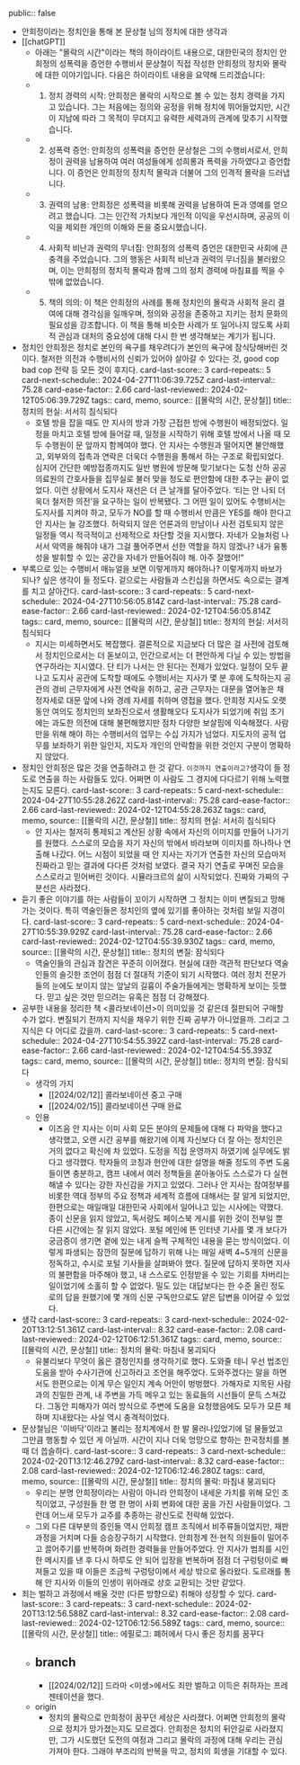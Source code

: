 public:: false

- 안희정이라는 정치인을 통해 본 문상철 님의 정치에 대한 생각과
- [[chatGPT]]
	- 아래는 "몰락의 시간"이라는 책의 하이라이트 내용으로, 대한민국의 정치인 안희정의 성폭력을 증언한 수행비서 문상철이 직접 작성한 안희정의 정치와 몰락에 대한 이야기입니다. 다음은 하이라이트 내용을 요약해 드리겠습니다:
	- 1. 정치 경력의 시작: 안희정은 몰락의 시작으로 볼 수 있는 정치 경력을 가지고 있습니다. 그는 처음에는 정의와 공정을 위해 정치에 뛰어들었지만, 시간이 지남에 따라 그 목적이 무뎌지고 유력한 세력과의 관계에 맞추기 시작했습니다.
	- 2. 성폭력 증언: 안희정의 성폭력을 증언한 문상철은 그의 수행비서로서, 안희정이 권력을 남용하여 여러 여성들에게 성희롱과 폭력을 가하였다고 증언합니다. 이 증언은 안희정의 정치적 몰락과 더불어 그의 인격적 몰락을 드러냅니다.
	- 3. 권력의 남용: 안희정은 성폭력을 비롯해 권력을 남용하여 돈과 영예를 얻으려고 했습니다. 그는 인간적 가치보다 개인적 이익을 우선시하며, 공공의 이익을 제외한 개인의 이해와 돈을 중요시했습니다.
	- 4. 사회적 비난과 권력의 무너짐: 안희정의 성폭력 증언은 대한민국 사회에 큰 충격을 주었습니다. 그의 행동은 사회적 비난과 권력의 무너짐을 불러왔으며, 이는 안희정의 정치적 몰락과 함께 그의 정치 경력에 마침표를 찍을 수밖에 없었습니다.
	- 5. 책의 의의: 이 책은 안희정의 사례를 통해 정치인의 몰락과 사회적 윤리 결여에 대해 경각심을 일깨우며, 정의와 공정을 존중하고 지키는 정치 문화의 필요성을 강조합니다. 이 책을 통해 비슷한 사례가 또 일어나지 않도록 사회적 관심과 대처의 중요성에 대해 다시 한 번 생각해보는 계기가 됩니다.
- 정치인 안희정은 정치로 본인의 욕구를 채우려다가 본인의 욕구에 잠식당해버린 것이다. 철저한 의전과 수행비서의 신뢰가 있어야 살아갈 수 있다는 것, good cop bad cop 전략 등 모든 것이 후지다.
  card-last-score:: 3
  card-repeats:: 5
  card-next-schedule:: 2024-04-27T11:06:39.725Z
  card-last-interval:: 75.28
  card-ease-factor:: 2.66
  card-last-reviewed:: 2024-02-12T05:06:39.729Z
  tags:: card, memo,
  source:: [[몰락의 시간, 문상철]]
  title:: 정치의 현실: 서서히 침식되다
	- 호텔 방을 잡을 때도 안 지사의 방과 가장 근접한 방에 수행원이 배정되었다. 일정을 마치고 호텔 방에 들어갈 때, 일정을 시작하기 위해 호텔 방에서 나올 때 모두 수행원이 문 앞까지 함께여야 했다. 안 지사는 수행원과 떨어지면 불안해했고, 외부와의 접촉과 연락은 더욱더 수행원을 통해서 하는 구조로 확립되었다. 심지어 간단한 예방접종까지도 일반 병원에 방문해 맞기보다는 도청 산하 공공의료원의 간호사들을 집무실로 불러 맞을 정도로 편안함에 대한 추구는 끝이 없었다.
	  이런 상황에서 도지사 재선은 더 큰 날개를 달아주었다. ‘티는 안 나되 더욱더 철저한 의전’을 요구하는 일이 반복됐다. 그 어떤 일이 있어도 수행비서는 도지사를 지켜야 하고, 모두가 NO를 할 때 수행비서 만큼은 YES를 해야 한다고 안 지사는 늘 강조했다. 허락되지 않은 언론과의 만남이나 사전 검토되지 않은 일정들 역시 적극적이고 선제적으로 차단할 것을 지시했다.
	  자네가 오늘처럼 나서서 악역을 해줘야 내가 그걸 풀어주면서 선한 역할을 하지 않겠나? 내가 융통성을 발휘할 수 있는 공간을 자네가 만들어줘야 해. 아주 잘했어!”
- 부록으로 있는 수행비서 매뉴얼을 보면 이렇게까지 해야하나? 이렇게까지 바보가 되나? 싶은 생각이 들 정도다. 겉으로는 사람들과 스킨십을 하면서도 속으로는 결계를 치고 살아간다.
  card-last-score:: 3
  card-repeats:: 5
  card-next-schedule:: 2024-04-27T10:56:05.814Z
  card-last-interval:: 75.28
  card-ease-factor:: 2.66
  card-last-reviewed:: 2024-02-12T04:56:05.814Z
  tags:: card, memo,
  source:: [[몰락의 시간, 문상철]]
  title:: 정치의 현실: 서서히 침식되다
	- 지시는 미세하면서도 복잡했다. 결론적으로 지금보다 더 많은 걸 사전에 검토해서 정치인으로서는 더 돋보이고, 인간으로서는 더 편안하게 다닐 수 있는 방법을 연구하라는 지시였다. 단 티가 나서는 안 된다는 전제가 있었다.
	  일정이 모두 끝나고 도지사 공관에 도착할 때에도 수행비서는 지사가 몇 분 후에 도착하는지 공관의 경비 근무자에게 사전 연락을 취하고, 공관 근무자는 대문을 열어놓은 채 정자세로 대문 앞에 나와 경례 자세를 취하며 영접을 했다.
	  안희정 지사도 오랫동안 여의도 정치인의 보좌진으로서 생활해오다 도지사가 되었기에 취임 초기에는 과도한 의전에 대해 불편해했지만 점차 다양한 보살핌에 익숙해졌다.
	  사람만을 위해 해야 하는 수행비서의 업무는 수십 가지가 넘었다. 지도자의 공적 업무를 보좌하기 위한 일인지, 지도자 개인의 안락함을 위한 것인지 구분이 명확하지 않았다.
- 정치인 안희정은 많은 것을 연출하려고 한 것 같다. `이것까지 연출이라고?`생각이 들 정도로 연출을 하는 사람들도 있다. 어쩌면 이 사람도 그 경지에 다다르기 위해 노력했는지도 모른다.
  card-last-score:: 3
  card-repeats:: 5
  card-next-schedule:: 2024-04-27T10:55:28.262Z
  card-last-interval:: 75.28
  card-ease-factor:: 2.66
  card-last-reviewed:: 2024-02-12T04:55:28.263Z
  tags:: card, memo,
  source:: [[몰락의 시간, 문상철]]
  title:: 정치의 현실: 서서히 침식되다
	- 안 지사는 철저히 통제되고 계산된 상황 속에서 자신의 이미지를 만들어 나가기를 원했다. 스스로의 모습을 자기 자신의 밖에서 바라보며 이미지를 하나하나 연출해 나갔다. 어느 시점이 되었을 때 안 지사는 자기가 연출한 자신의 모습마저 진짜라고 믿는 결과에 다다른 것처럼 보였다. 결국 자기 연출로 꾸며진 모습을 스스로라고 믿어버린 것이다. 시뮬라크르의 삶이 시작되었다. 진짜와 가짜의 구분선은 사라졌다.
- 듣기 좋은 이야기를 하는 사람들이 꼬이기 시작하면 그 정치는 이미 변질되고 망해가는 것이다. 특히 역술인들은 정치인의 옆에 있기를 좋아하는 것처럼 보일 지경이다. 
  card-last-score:: 3
  card-repeats:: 5
  card-next-schedule:: 2024-04-27T10:55:39.929Z
  card-last-interval:: 75.28
  card-ease-factor:: 2.66
  card-last-reviewed:: 2024-02-12T04:55:39.930Z
  tags:: card, memo,
  source:: [[몰락의 시간, 문상철]]
  title:: 정치의 변질: 잠식되다
	- 역술인들의 관심과 참견은 꾸준히 이어졌다. 현실에 대한 객관적 판단보다 역술인들의 솔깃한 조언이 점점 더 절대적 기준이 되기 시작했다. 여러 정치 전문가들의 눈에도 보이지 않는 앞날의 길흉이 주술가들에게는 명확하게 보이는 듯했다. 믿고 싶은 것만 믿으려는 유혹은 점점 더 강해졌다.
- 공부한 내용을 정리한 책 <콜라보네이션>이 의미있을 것 같은데 절판되어 구매할 수가 없다. 변질되기 전까지 지식을 채우기 위한 진짜 공부가 아니었을까. 그리고 그 지식은 다 어디로 갔을까.
  card-last-score:: 3
  card-repeats:: 5
  card-next-schedule:: 2024-04-27T10:54:55.392Z
  card-last-interval:: 75.28
  card-ease-factor:: 2.66
  card-last-reviewed:: 2024-02-12T04:54:55.393Z
  tags:: card, memo,
  source:: [[몰락의 시간, 문상철]]
  title:: 정치의 변질: 잠식되다
	- 생각의 가지
		- [[2024/02/12]] 콜라보네이션 중고 구매
		- [[2024/02/15]] 콜라보네이션 구매 완료
	- 인용
		- 이즈음 안 지사는 이미 사회 모든 분야의 문제들에 대해 다 파악을 했다고 생각했고, 오랜 시간 공부를 해왔기에 이제 자신보다 더 잘 아는 정치인은 거의 없다고 확신에 차 있었다. 도정을 직접 운영까지 하였기에 실무에도 밝다고 생각했다. 학자들의 코칭과 현안에 대한 설명을 해줄 정도의 주변 도움들이면 충분하고, 캠프 내에서 여러 정책들을 쏟아놓아도 스스로가 다 실현해낼 수 있다는 강한 자신감을 가지고 있었다.
		  그러나 안 지사는 참여정부를 비롯한 역대 정부의 주요 정책과 세계적 흐름에 대해서는 잘 알게 되었지만, 한편으로는 매일매일 대한민국 사회에서 일어나고 있는 시사에는 약했다. 종이 신문을 읽지 않았고, 독서량도 페이스북 게시를 위한 것이 전부일 뿐 다른 시간에는 잘 읽지 않았다. 포털 메인에 뜬 인터넷 기사를 몇 개 보다가 궁금증이 생기면 곁에 있는 내게 슬쩍 구체적인 내용을 묻는 방식이었다.
		  이렇게 파생되는 잠깐의 질문에 답하기 위해 나는 매일 새벽 4~5개의 신문을 정독하고, 수시로 포털 기사들을 살펴봐야 했다. 질문에 답하지 못하면 지사의 불편함을 마주해야 했고, 내 스스로도 인정받을 수 있는 기회를 차버리는 일이었기에 소홀히 할 수 없었다. 밀도 있는 대답보다는 한 수준 올린 정도로의 답을 원했기에 몇 개의 신문 구독만으로도 얕은 답변을 이어갈 수 있었다.
- 생각 
  card-last-score:: 3
  card-repeats:: 3
  card-next-schedule:: 2024-02-20T13:12:51.361Z
  card-last-interval:: 8.32
  card-ease-factor:: 2.08
  card-last-reviewed:: 2024-02-12T06:12:51.361Z
  tags:: card, memo,
  source:: [[몰락의 시간, 문상철]]
  title:: 정치의 몰락: 마침내 붕괴되다
	- 유불리보다 무엇이 옳은 결정인지를 생각하기로 했다. 도와줄 테니 우선 법조인 도움을 받아 수사기관에 신고하라고 조언을 해주었다. 도와주겠다는 말을 하면서도 한편으로는 이게 무슨 일인지 계속 어안이 벙벙했다. 가해자로 지목된 사람과의 친밀한 관계, 내 주변을 가득 메우고 있는 동료들의 시선들이 문득 스쳐갔다. 그동안 피해자가 여러 방식으로 주변에 도움을 요청했음에도 모두가 모른 체하며 지내왔다는 사실 역시 충격적이었다.
- 문상철님은 '이바닥'이라고 불리는 정치계에서 한 발 물러나있었기에 덜 물들었고 그만큼 행동할 수 있던 게 아닐까. 시간이 지나 더욱 엉망으로 향하는 한국정치를 볼 때 더 씁슬하다.
  card-last-score:: 3
  card-repeats:: 3
  card-next-schedule:: 2024-02-20T13:12:46.279Z
  card-last-interval:: 8.32
  card-ease-factor:: 2.08
  card-last-reviewed:: 2024-02-12T06:12:46.280Z
  tags:: card, memo,
  source:: [[몰락의 시간, 문상철]]
  title:: 정치의 몰락: 마침내 붕괴되다
	- 우리는 분명 안희정이라는 사람이 아니라 안희정이 내세운 가치를 위해 모인 조직이었고, 구성원들 한 명 한 명이 사회 변화에 대한 꿈을 가진 사람들이었다. 그런데 어느새 모두가 교주를 추종하는 광신도로 전락해 있었다.
	- 그외 다른 대부분의 증인들 역시 안희정 캠프 조직에서 비주류들이었지만, 재판 과정을 거치며 다들 승승장구하기 시작했다. 안희정계 전·현직 의원들이 밀어주고 끌어주기를 반복하며 화려한 경력들을 만들어주었다. 안 지사가 범죄를 시인한 메시지를 낸 후 다시 하루도 안 되어 입장을 번복하며 점점 더 구렁텅이로 빠져들고 있을 때 이들은 조금씩 구렁텅이에서 세상 밖으로 올라왔다. 도르래를 통해 안 지사와 이들의 인생이 위아래로 상호 교환되는 것만 같았다.
- 죄는 벌하고 과정에서 배울 것만 (다른 방향으로) 취해야 성장할 수 있다. 
  card-last-score:: 3
  card-repeats:: 3
  card-next-schedule:: 2024-02-20T13:12:56.588Z
  card-last-interval:: 8.32
  card-ease-factor:: 2.08
  card-last-reviewed:: 2024-02-12T06:12:56.589Z
  tags:: card, memo,
  source:: [[몰락의 시간, 문상철]]
  title:: 에필로그: 폐허에서 다시 좋은 정치를 꿈꾸다
	- branch
		-
		- [[2024/02/12]] 드라마 <미생>에서도 죄만 벌하고 이득은 취하자는 프레젠테이션을 했다.
	- origin
		- 정치의 몰락으로 안희정이 꿈꾸던 세상은 사라졌다. 어쩌면 안희정의 몰락으로 정치가 망가졌는지도 모르겠다. 안희정은 정치의 뒤안길로 사라졌지만, 그가 시도했던 도전의 여정과 그리고 몰락의 과정에 대해 우리는 관심 가져야 한다. 그래야 부조리의 반복을 막고, 정치의 회생을 기대할 수 있다.